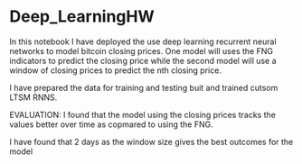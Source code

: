 # Deep_LearningHW
In this notebook I have deployed the use deep learning recurrent neural networks to model bitcoin closing prices. One model will uses the FNG indicators to predict the closing price while the second model will use a window of closing prices to predict the nth closing price.

I have prepared the data for training and testing buit and trained cutsom LTSM RNNS.

EVALUATION:
I found that the model using the closing prices tracks the values better over time as copmared to using the FNG.

I have found that 2 days as the window size gives the best outcomes for the model
